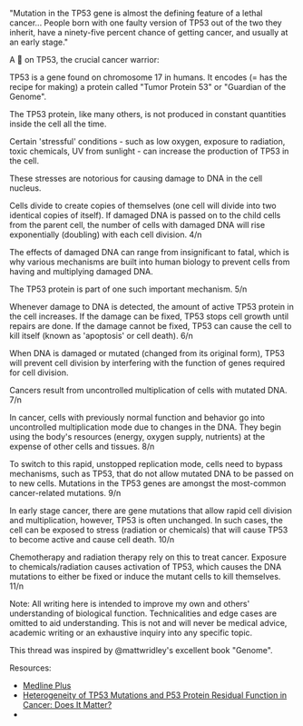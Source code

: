 "Mutation in the TP53 gene is almost the defining feature of a lethal cancer... People born with one faulty version of TP53 out of the two they inherit, have a ninety-five percent chance of getting cancer, and usually at an early stage."

A 🧵 on TP53, the crucial cancer warrior:

TP53 is a gene found on chromosome 17 in humans. It encodes (= has the recipe for making) a protein called "Tumor Protein 53" or "Guardian of the Genome".

The TP53 protein, like many others, is not produced in constant quantities inside the cell all the time.

Certain 'stressful' conditions - such as low oxygen, exposure to radiation, toxic chemicals, UV from sunlight - can increase the production of TP53 in the cell.

These stresses are notorious for causing damage to DNA in the cell nucleus.

Cells divide to create copies of themselves (one cell will divide into two identical copies of itself). If damaged DNA is passed on to the child cells from the parent cell, the number of cells with damaged DNA will rise exponentially (doubling) with each cell division. 4/n

The effects of damaged DNA can range from insignificant to fatal, which is why various mechanisms are built into human biology to prevent cells from having and multiplying damaged DNA.

The TP53 protein is part of one such important mechanism. 5/n

Whenever damage to DNA is detected, the amount of active TP53 protein in the cell increases. If the damage can be fixed, TP53 stops cell growth until repairs are done. If the damage cannot be fixed, TP53 can cause the cell to kill itself (known as 'apoptosis' or cell death). 6/n

When DNA is damaged or mutated (changed from its original form), TP53 will prevent cell division by interfering with the function of genes required for cell division.

Cancers result from uncontrolled multiplication of cells with mutated DNA. 7/n

In cancer, cells with previously normal function and behavior go into uncontrolled multiplication mode due to changes in the DNA. They begin using the body's resources (energy, oxygen supply, nutrients) at the expense of other cells and tissues. 8/n

To switch to this rapid, unstopped replication mode, cells need to bypass mechanisms, such as TP53, that do not allow mutated DNA to be passed on to new cells. Mutations in the TP53 genes are amongst the most-common cancer-related mutations. 9/n

In early stage cancer, there are gene mutations that allow rapid cell division and multiplication, however, TP53 is often unchanged. In such cases, the cell can be exposed to stress (radiation or chemicals) that will cause TP53 to become active and cause cell death. 10/n

Chemotherapy and radiation therapy rely on this to treat cancer. Exposure to chemicals/radiation causes activation of TP53, which causes the DNA mutations to either be fixed or induce the mutant cells to kill themselves. 11/n



Note: All writing here is intended to improve my own and others' understanding of biological function. Technicalities and edge cases are omitted to aid understanding. This is not and will never be medical advice, academic writing or an exhaustive inquiry into any specific topic.

This thread was inspired by @mattwridley's excellent book "Genome". 


Resources:
- [Medline Plus](https://medlineplus.gov/genetics/gene/tp53/#conditions)
- [Heterogeneity of TP53 Mutations and P53 Protein Residual Function in Cancer: Does It Matter?](https://www.frontiersin.org/articles/10.3389/fonc.2020.593383/full)
- 

